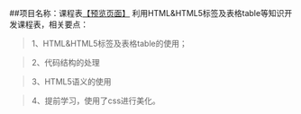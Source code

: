 ##项目名称：课程表[【预览页面】](http://htmlpreview.github.io/?https://github.com/Linny1637314031/jikexueyuan-work/blob/master/test-01/01-timetable/timetable.html)
利用HTML&HTML5标签及表格table等知识开发课程表，相关要点：

>1、HTML&HTML5标签及表格table的使用；

>2、代码结构的处理

>3、HTML5语义的使用

>4、提前学习，使用了css进行美化。



